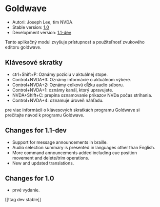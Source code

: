 # Goldwave #

* Autori: Joseph Lee, tím NVDA.
* Stable version: [1.0][1]
* Development version: [1.1-dev][2]

Tento aplikačný modul zvyšuje prístupnosť a použiteľnosť zvukového editoru
goldwave.

## Klávesové skratky ##

* ctrl+Shift+P: Oznámy pozíciu v aktuálnej stope.
* Control+NVDA+3: Oznámy informácie o aktuálnom výbere.
* Control+NVDA+2: Oznámy celkovú dĺžku audio súboru.
* Control+NVDA+1: oznámy kanál, ktorý upravujete.
* NVDA+Shift+C: prepína oznamovanie príkazov NVDa počas strihania.
* Control+NVDA+4: oznamuje úroveň náhľadu.

pre viac informácii o klávesových skratkách programu Goldwave si prečítajte
návod k programu Goldwave.

## Changes for 1.1-dev ##

* Support for message announcements in braille.
* Audio selection summary is presented in languages other than English.
* More command announcements added including cue position movement and
  delete/trim operations.
* New and updated translations.

## Changes for 1.0 ##

* prvé vydanie.

[[!tag dev stable]]

[1]: http://addons.nvda-project.org/files/get.php?file=gwv

[2]: http://addons.nvda-project.org/files/get.php?file=gwv-dev
